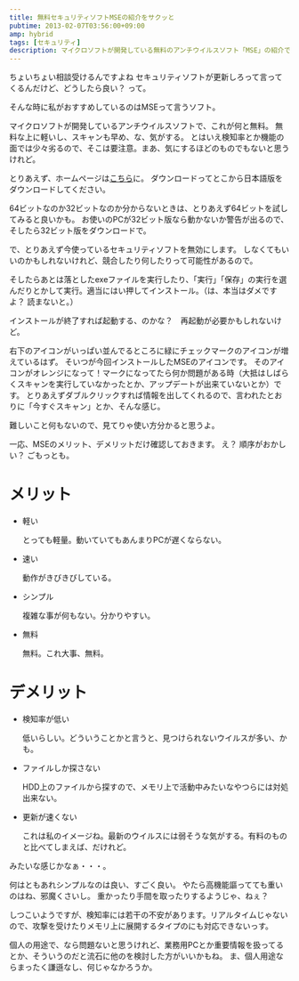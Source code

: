 ```yaml
---
title: 無料セキュリティソフトMSEの紹介をサクッと
pubtime: 2013-02-07T03:56:00+09:00
amp: hybrid
tags: [セキュリティ]
description: マイクロソフトが開発している無料のアンチウイルスソフト「MSE」の紹介です。おすすめ。
---
```


ちょいちょい相談受けるんですよね
セキュリティソフトが更新しろって言ってくるんだけど、どうしたら良い？ って。

そんな時に私がおすすめしているのはMSEって言うソフト。

マイクロソフトが開発しているアンチウイルスソフトで、これが何と無料。
無料な上に軽いし、スキャンも早め、な、気がする。
とはいえ検知率とか機能の面では少々劣るので、そこは要注意。まあ、気にするほどのものでもないと思うけれど。

とりあえず、ホームページは[こちら](http://windows.microsoft.com/ja-JP/windows/security-essentials-download)に。
ダウンロードってとこから日本語版をダウンロードしてください。

64ビットなのか32ビットなのか分からないときは、とりあえず64ビットを試してみると良いかも。
お使いのPCが32ビット版なら動かないか警告が出るので、そしたら32ビット版をダウンロードで。

で、とりあえず今使っているセキュリティソフトを無効にします。
しなくてもいいのかもしれないけれど、競合したり何したりって可能性があるので。

そしたらあとは落としたexeファイルを実行したり、「実行」「保存」の実行を選んだりとかして実行。適当にはい押してインストール。（は、本当はダメですよ？ 読まないと。）

インストールが終了すれば起動する、のかな？　再起動が必要かもしれないけど。

右下のアイコンがいっぱい並んでるところに緑にチェックマークのアイコンが増えているはず。
そいつが今回インストールしたMSEのアイコンです。
そのアイコンがオレンジになって！マークになってたら何か問題がある時（大抵はしばらくスキャンを実行していなかったとか、アップデートが出来ていないとか）です。
とりあえずダブルクリックすれば情報を出してくれるので、言われたとおりに「今すぐスキャン」とか、そんな感じ。

難しいこと何もないので、見てりゃ使い方分かると思うよ。

一応、MSEのメリット、デメリットだけ確認しておきます。
え？ 順序がおかしい？ ごもっとも。

# メリット
- 軽い

    とっても軽量。動いていてもあんまりPCが遅くならない。

- 速い

    動作がきびきびしている。

- シンプル

    複雑な事が何もない。分かりやすい。

- 無料

    無料。これ大事、無料。

# デメリット
- 検知率が低い

    低いらしい。どういうことかと言うと、見つけられないウイルスが多い、かも。

- ファイルしか探さない

    HDD上のファイルから探すので、メモリ上で活動中みたいなやつらには対処出来ない。

- 更新が速くない

    これは私のイメージね。最新のウイルスには弱そうな気がする。有料のものと比べてしまえば、だけれど。

みたいな感じかなぁ・・・。

何はともあれシンプルなのは良い、すごく良い。
やたら高機能謳ってても重いのはね、邪魔くさいし。
重かったり手間を取ったりするようじゃ、ねぇ？

しつこいようですが、検知率には若干の不安があります。リアルタイムじゃないので、攻撃を受けたりメモリ上に展開するタイプのにも対応できないっす。

個人の用途で、なら問題ないと思うけれど、業務用PCとか重要情報を扱ってるとか、そういうのだと流石に他のを検討した方がいいかもね。
ま、個人用途ならまったく謙遜なし、何じゃなかろうか。
